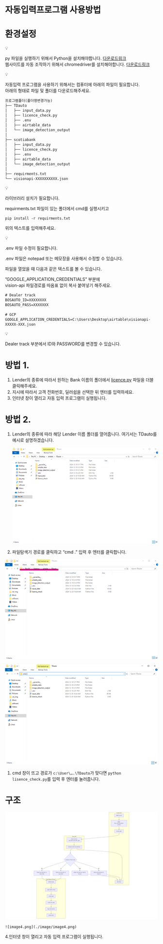 # 자동입력프로그램 사용방법

# 환경설정

<aside>
💡

py 파일을 실행하기 위해서 Python을 설치해야합니다. [다운로드링크](https://www.python.org/downloads/) <br>
웹사이트를 자동 조작하기 위해서 chromedriver를 설치해야합니다. [다운로드링크](https://sites.google.com/chromium.org/driver/downloads)

</aside>

<aside>
💡

자동입력 프로그램을 사용하기 위해서는 컴퓨터에 아래의 파일이 필요합니다.<br>
아래의 형태로 파일 및 폴더를 다운로드해주세요.

</aside>

```
프로그램폴더(폴더명변경가능)
├── TDauto
│   ├── input_data.py
│   ├── licence_check.py
│   ├── .env
│   ├── airtable_data
│   └── image_detection_output
│
├── scotiabank
│   ├── input_data.py
│   ├── licence_check.py
│   ├── .env
│   ├── airtable_data
│   └── image_detection_output
│
├── requirments.txt
└── visionapi-XXXXXXXXXX.json
```

<aside>
💡

라이브러리 설치가 필요합니다.<p>

requirments.txt 파일이 있는 폴더에서 cmd를 실행시키고 <p>
```
pip install -r requirments.txt
```
위의 텍스트를 입력해주세요.
</aside>

<aside>
💡

.env 파일 수정이 필요합니다.<p>

.env 파일은 notepad 또는 메모장을 사용해서 수정할 수 있습니다.<p>

파일을 열었을 때 다음과 같은 텍스트를 볼 수 있습니다.<p>
”GOOGLE_APPLICATION_CREDENTIALS” 부분에 <br>
vision-api 파일경로를 따옴표 없이 복사 붙여넣기 해주세요.

</aside>

```
# Dealer track
BOSAUTO_ID=XXXXXXXX
BOSAUTO_PASS=XXXXXXX

# GCP
GOOGLE_APPLICATION_CREDENTIALS=C:\Users\Desktop\airtable\visionapi-XXXXX-XXX.json
```

<aside>
💡

Dealer track 부분에서 ID와 PASSWORD를 변경할 수 있습니다.

</aside>

# 방법 1.

1. Lender의 종류에 따라서 원하는 Bank 이름의 폴더에서 [licence.py](http://licence.py) 파일을 더블 클릭해주세요.
2. 지시에 따라서 고객 전화번호, 딜러쉽을 선택한 뒤 엔터를 입력하세요.
3. 인터넷 창이 열리고 자동 입력 프로그램이 실행됩니다.

# 방법 2.

1. Lender의 종류에 따라 해당 Lender 이름 폴더를 열어줍니다.
여기서는 TDauto를 예시로 설명하겠습니다.
    
    ![image1.png](./image/image1.png)
    
2. 파일탐색기 경로를 클릭하고 “cmd .” 입력 후 엔터를 클릭합니다. 

![image2.png](./image/image2.png)

![image3.png](./image/image3.png)

1. cmd 창이 뜨고 경로가 `c:\User\….\TDauto`가 맞다면 `python lisence_check.py`를 입력 후 
엔터를 눌러줍니다.

# 구조
![map](./image/mermaid-diagram-2025-01-15-171210.png)

    
    ![image4.png](./image/image4.png)
    

4.인터넷 창이 열리고 자동 입력 프로그램이 실행됩니다.
